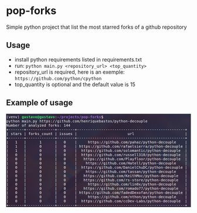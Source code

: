 # pop-forks

Simple python project that list the most starred forks of a github repository

## Usage
 - install python requirements listed in requirements.txt
 - run: ```python main.py <repository_url> <top_quantity>```
 - repository_url is required, here is an exemple: ```https://github.com/python/cpython```
 - top_quantity is optional and the default value is 15

## Example of usage
![Simple usage of pop-forks project in terminal](doc/simple_usage.png)
